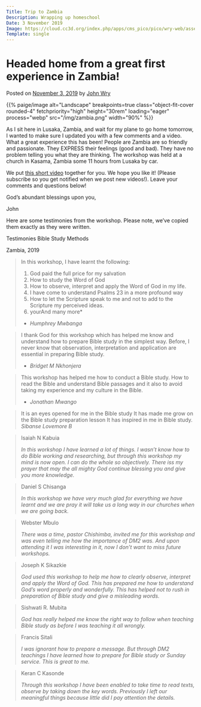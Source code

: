 ```yaml
---
Title: Trip to Zambia
Description: Wrapping up homeschool
Date: 3 November 2019
Image: https://cloud.cc3d.org/index.php/apps/cms_pico/pico/wry-web/assets/Screen-Shot-2019-11-03-at-6.40.41-PM-700x511.png
Template: single
---
```


# Headed home from a great first experience in Zambia!

Posted on [November 3, 2019](https://thewrys.redbiblica.org/headed-home-from-a-great-first-experience-in-zambia/) by [John Wry](https://thewrys.redbiblica.org/author/johnwry/)

<p>{{% paige/image alt="Landscape" breakpoints=true class="object-fit-cover rounded-4" fetchpriority="high" height="30rem" loading="eager" process="webp" src="/img/zambia.png" width="90%" %}}</p>

As I sit here in Lusaka, Zambia, and wait for my plane to go home tomorrow, I wanted to make sure I updated you with a few comments and a video.
What a great experience this has been! People are Zambia are so friendly and passionate. They EXPRESS their feelings (good and bad). They have no problem telling you what they are thinking.
The workshop was held at a church in Kasama, Zambia some 11 hours from Lusaka by car. 

We put [this short video](https://www.youtube.com/embed/2sj3vLBbd8Y) together for you. We hope you like it! (Please subscribe so you get notified when we post new videos!). Leave your comments and questions below!


God’s abundant blessings upon you,

John 

Here are some testimonies from the workshop. Please note, we’ve copied them exactly as they were written. 

Testimonies Bible Study Methods

Zambia, 2019



> In this workshop, I have learnt the following:
> 1. God paid the full price for my salvation
> 2. How to study the Word of God
> 3. How to observe, interpret and apply the Word of God in my life.
> 4. I have come to understand Psalms 23 in a more profound way
> 5. How to let the Scripture speak to me and not to add to the Scripture my perceived ideas.
> 6. yourAnd many more*
> - <cite>Humphrey Mwbanga</cite>


> I thank God for this workshop which has helped me know and understand how to prepare Bible study in the simplest way. Before, I never know that observation, interpretation and application are essential in preparing Bible study.
> - <cite>Bridget M Nkhonjera</cite>



> This workshop has helped me how to conduct a Bible study. How to read the Bible and understand Bible passages and it also to avoid taking my experience and my culture in the Bible.
> - <cite>Jonathan Mwango</cite>



> It is an eyes opened for me in the Bible study It has made me grow on the Bible study preparation lesson It has inspired in me in Bible study.
> <cite>Sibanse Lovemore B</cite>

> Isaiah N Kabuia
>
> *In this workshop I have learned a lot of things. I wasn’t know how to do Bible working and researching, but through this workshop my mind is now open. I can do the whole so objectively. There iss my prayer that may the all mighty God continue blessing you and give you more knowledge.*

> Daniel S Chisanga
>
> *In this workshop we have very much glad for everything we have learnt and we are pray it will take us a long way in our churches when we are going back.*

> Webster Mbulo
>
> *There was a time, pastor Chishimba, invited me for this workshop and was even telling me how the importance of DM2 was. And upon attending it I was interesting in it, now I don’t want to miss future workshops.*

> Joseph K Sikazkie
>
> *God used this workshop to help me how to clearly observe, interpret and apply the Word of God. This has prepared me how to understand God’s word properly and wonderfully. This has helped not to rush in preparation of Bible study and give a misleading words.*

> Sishwati R. Mubita
>
> *God has really helped me know the right way to follow when teaching Bible study as before I was teaching it all wrongly.*

> Francis Sitali
>
> *I was ignorant how to prepare a message. But through DM2 teachings I have learned how to prepare for Bible study or Sunday service. This is great to me.*

> Keran C Kasonde
>
> *Through this workshop I have been enabled to take time to read texts, observe by taking down the key words. Previously I left our meaningful things because little did I pay attention the details.*
